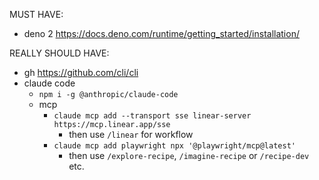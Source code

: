 MUST HAVE:
- deno 2 https://docs.deno.com/runtime/getting_started/installation/

REALLY SHOULD HAVE:
- gh https://github.com/cli/cli
- claude code
  - `npm i -g @anthropic/claude-code`
  - mcp
    - `claude mcp add --transport sse linear-server https://mcp.linear.app/sse`
      - then use `/linear` for workflow
    - `claude mcp add playwright npx '@playwright/mcp@latest'`
      - then use `/explore-recipe`, `/imagine-recipe` or `/recipe-dev` etc.
